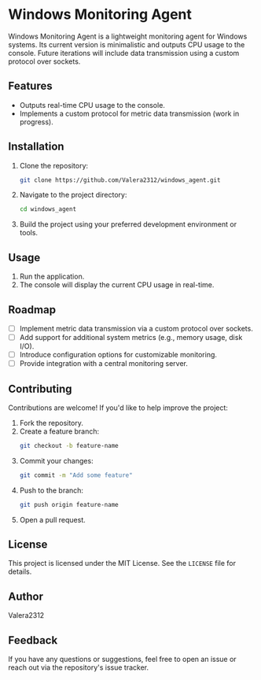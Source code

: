# Windows Monitoring Agent

Windows Monitoring Agent is a lightweight monitoring agent for Windows systems. Its current version is minimalistic and outputs CPU usage to the console. Future iterations will include data transmission using a custom protocol over sockets.

## Features
- Outputs real-time CPU usage to the console.
- Implements a custom protocol for metric data transmission (work in progress).

## Installation
1. Clone the repository:
   ```bash
   git clone https://github.com/Valera2312/windows_agent.git
   ```
2. Navigate to the project directory:
   ```bash
   cd windows_agent
   ```
3. Build the project using your preferred development environment or tools.

## Usage
1. Run the application.
2. The console will display the current CPU usage in real-time.

## Roadmap
- [ ] Implement metric data transmission via a custom protocol over sockets.
- [ ] Add support for additional system metrics (e.g., memory usage, disk I/O).
- [ ] Introduce configuration options for customizable monitoring.
- [ ] Provide integration with a central monitoring server.

## Contributing
Contributions are welcome! If you'd like to help improve the project:
1. Fork the repository.
2. Create a feature branch:
   ```bash
   git checkout -b feature-name
   ```
3. Commit your changes:
   ```bash
   git commit -m "Add some feature"
   ```
4. Push to the branch:
   ```bash
   git push origin feature-name
   ```
5. Open a pull request.

## License
This project is licensed under the MIT License. See the `LICENSE` file for details.

## Author
Valera2312

## Feedback
If you have any questions or suggestions, feel free to open an issue or reach out via the repository's issue tracker.
